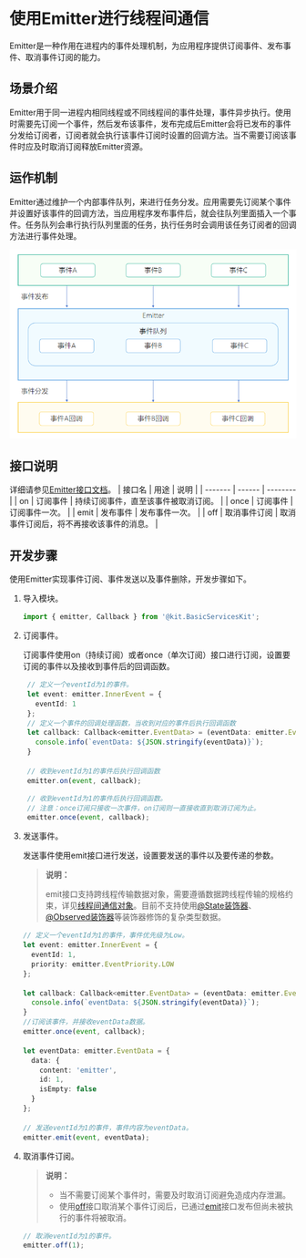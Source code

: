 # 使用Emitter进行线程间通信


Emitter是一种作用在进程内的事件处理机制，为应用程序提供订阅事件、发布事件、取消事件订阅的能力。

## 场景介绍

Emitter用于同一进程内相同线程或不同线程间的事件处理，事件异步执行。使用时需要先订阅一个事件，然后发布该事件，发布完成后Emitter会将已发布的事件分发给订阅者，订阅者就会执行该事件订阅时设置的回调方法。当不需要订阅该事件时应及时取消订阅释放Emitter资源。

## 运作机制
Emitter通过维护一个内部事件队列，来进行任务分发。应用需要先订阅某个事件并设置好该事件的回调方法，当应用程序发布事件后，就会往队列里面插入一个事件。任务队列会串行执行队列里面的任务，执行任务时会调用该任务订阅者的回调方法进行事件处理。

![emitter](figures/emitter.png)

## 接口说明
详细请参见[Emitter接口文档](../../reference/apis-basic-services-kit/js-apis-emitter.md)。
| 接口名  | 用途   | 说明     |
| ------- | ------ | -------- |
| on | 订阅事件 | 持续订阅事件，直至该事件被取消订阅。 |
| once | 订阅事件 | 订阅事件一次。 |
| emit | 发布事件 | 发布事件一次。 |
| off | 取消事件订阅 | 取消事件订阅后，将不再接收该事件的消息。 |

## 开发步骤

使用Emitter实现事件订阅、事件发送以及事件删除，开发步骤如下。

1. 导入模块。
   
   ```ts
   import { emitter, Callback } from '@kit.BasicServicesKit';
   ```

2. 订阅事件。

   订阅事件使用on（持续订阅）或者once（单次订阅）接口进行订阅，设置要订阅的事件以及接收到事件后的回调函数。
   ```ts
    // 定义一个eventId为1的事件。
    let event: emitter.InnerEvent = {
      eventId: 1
    };
    // 定义一个事件的回调处理函数，当收到对应的事件后执行回调函数
    let callback: Callback<emitter.EventData> = (eventData: emitter.EventData) => {
      console.info(`eventData: ${JSON.stringify(eventData)}`);
    }

    // 收到eventId为1的事件后执行回调函数
    emitter.on(event, callback);
   ```

   ```ts
    // 收到eventId为1的事件后执行回调函数。
    // 注意：once订阅只接收一次事件，on订阅则一直接收直到取消订阅为止。
    emitter.once(event, callback);
   ```

3. 发送事件。

   发送事件使用emit接口进行发送，设置要发送的事件以及要传递的参数。
    > **说明：**
    >
    > emit接口支持跨线程传输数据对象，需要遵循数据跨线程传输的规格约束，详见[线程间通信对象](../../arkts-utils/serializable-overview.md)。目前不支持使用[@State装饰器](../../ui/state-management/arkts-state.md)、[@Observed装饰器](../../ui/state-management/arkts-observed-and-objectlink.md)等装饰器修饰的复杂类型数据。
   ```ts
   // 定义一个eventId为1的事件，事件优先级为Low。
   let event: emitter.InnerEvent = {
     eventId: 1,
     priority: emitter.EventPriority.LOW
   };

   let callback: Callback<emitter.EventData> = (eventData: emitter.EventData) => {
     console.info(`eventData: ${JSON.stringify(eventData)}`);
   }
   //订阅该事件，并接收eventData数据。
   emitter.once(event, callback);

   let eventData: emitter.EventData = {
     data: {
       content: 'emitter',
       id: 1,
       isEmpty: false
     }
   };
   
   // 发送eventId为1的事件，事件内容为eventData。
   emitter.emit(event, eventData);
   ```

4. 取消事件订阅。
    > **说明：**
    >
    > - 当不需要订阅某个事件时，需要及时取消订阅避免造成内存泄漏。
    > - 使用[off](../../reference/apis-basic-services-kit/js-apis-emitter.md#emitteroff)接口取消某个事件订阅后，已通过[emit](../../reference/apis-basic-services-kit/js-apis-emitter.md#emitteremit)接口发布但尚未被执行的事件将被取消。
   ```ts
   // 取消eventId为1的事件。
   emitter.off(1);
   ```

